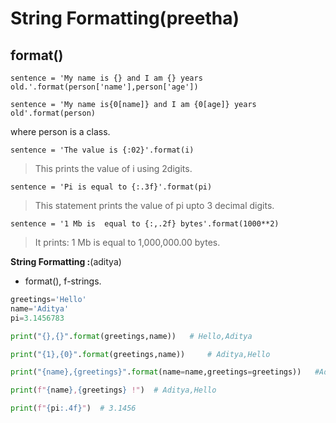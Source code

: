 
# String Formatting(preetha)

## format()
```
sentence = 'My name is {} and I am {} years old.'.format(person['name'],person['age'])
```
``` 
sentence = 'My name is{0[name]} and I am {0[age]} years old'.format(person)
```
where person is a class.
```
sentence = 'The value is {:02}'.format(i)
```
> This prints the value of i using 2digits.
```
sentence = 'Pi is equal to {:.3f}'.format(pi)
```
> This statement prints the value of pi upto 3 decimal digits.
```
sentence = '1 Mb is  equal to {:,.2f} bytes'.format(1000**2)
```
> It prints: 1 Mb is equal to 1,000,000.00 bytes.

**String Formatting :**(aditya)

* format(), f-strings.

```python
greetings='Hello'
name='Aditya'
pi=3.1456783

print("{},{}".format(greetings,name))	# Hello,Aditya

print("{1},{0}".format(greetings,name))		# Aditya,Hello

print("{name},{greetings}".format(name=name,greetings=greetings))	#Aditya,Hello

print(f"{name},{greetings} !")	# Aditya,Hello

print(f"{pi:.4f}")	# 3.1456
```

